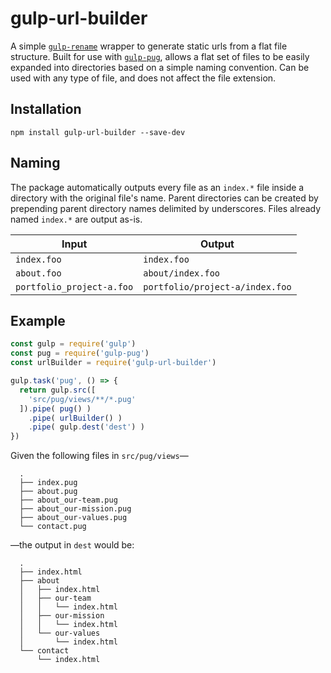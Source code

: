 # gulp-url-builder

A simple [`gulp-rename`](https://github.com/hparra/gulp-rename) wrapper to generate static urls from a flat file structure. Built for use with [`gulp-pug`](https://github.com/gulp-community/gulp-pug), allows a flat set of files to be easily expanded into directories based on a simple naming convention. Can be used with any type of file, and does not affect the file extension.

## Installation

`npm install gulp-url-builder --save-dev`

## Naming

The package automatically outputs every file as an `index.*` file inside a directory with the original file's name. Parent directories can be created by prepending parent directory names delimited by underscores. Files already named `index.*` are output as-is.

| Input | Output |
| --- | --- |
| `index.foo` | `index.foo` |
| `about.foo` | `about/index.foo` |
| `portfolio_project-a.foo` | `portfolio/project-a/index.foo` |

## Example

```javascript
const gulp = require('gulp')
const pug = require('gulp-pug')
const urlBuilder = require('gulp-url-builder')

gulp.task('pug', () => {
  return gulp.src([
    'src/pug/views/**/*.pug'
  ]).pipe( pug() )
    .pipe( urlBuilder() )
    .pipe( gulp.dest('dest') )
})
```

Given the following files in `src/pug/views`—

```
  .
  ├── index.pug
  ├── about.pug
  ├── about_our-team.pug
  ├── about_our-mission.pug
  ├── about_our-values.pug
  └── contact.pug
```

—the output in `dest` would be:

```
  .
  ├── index.html
  ├── about
  │   ├── index.html
  │   ├── our-team
  │   │   └── index.html
  │   ├── our-mission
  │   │   └── index.html
  │   └── our-values
  │       └── index.html
  └── contact
      └── index.html
```
